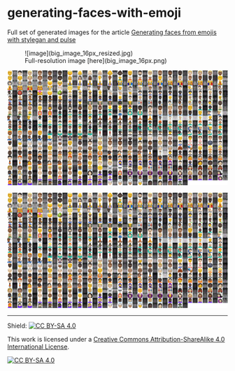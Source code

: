 # generating-faces-with-emoji

Full set of generated images for the article [Generating faces from emojis with stylegan and pulse](https://mejuto.co/generating-faces-from-emojis-with-stylegan-and-pulse/ "Faces generated from emojis using machine learning")

<figure>
![image](big_image_16px_resized.jpg)
<figcaption>
Full-resolution image [here](big_image_16px.png)
</figcaption>
</figure>

![image](big_image_16px_resized.jpg)

![image](./big_image_16px_resized.jpg)

________________________


Shield: [![CC BY-SA 4.0][cc-by-sa-shield]][cc-by-sa]

This work is licensed under a
[Creative Commons Attribution-ShareAlike 4.0 International License][cc-by-sa].

[![CC BY-SA 4.0][cc-by-sa-image]][cc-by-sa]

[cc-by-sa]: http://creativecommons.org/licenses/by-sa/4.0/
[cc-by-sa-image]: https://licensebuttons.net/l/by-sa/4.0/88x31.png
[cc-by-sa-shield]: https://img.shields.io/badge/License-CC%20BY--SA%204.0-lightgrey.svg
